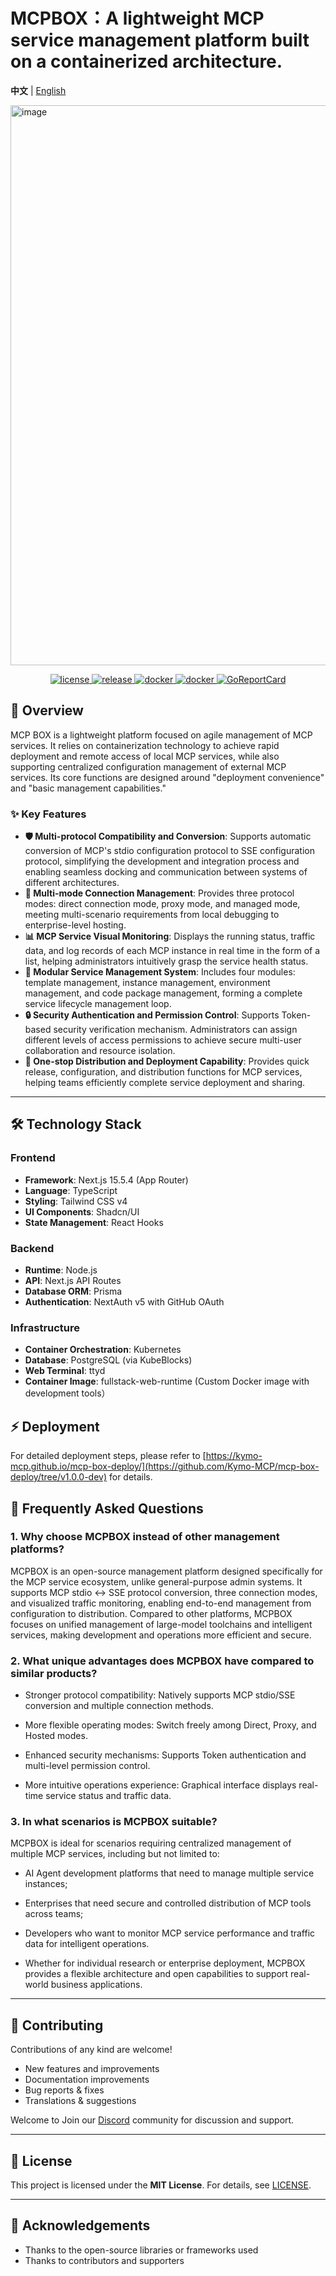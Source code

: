 # MCPBOX：A lightweight MCP service management platform built on a containerized architecture.
<p align="Left">
   <strong>中文</strong> | <a href="./README.en.md">English</a> 
</p>

<img width="1879" height="896" alt="image" src="https://github.com/user-attachments/assets/ee804f92-7e69-419b-8cfc-d5676783fe3d" />

<p align="center">
  <a href="https://raw.githubusercontent.com/Calcium-Ion/new-api/main/LICENSE">
    <img src="https://img.shields.io/github/license/Calcium-Ion/new-api?color=brightgreen" alt="license">
  </a>
  <a href="https://github.com/Calcium-Ion/new-api/releases/latest">
    <img src="https://img.shields.io/github/v/release/Calcium-Ion/new-api?color=brightgreen&include_prereleases" alt="release">
  </a>
  <a href="https://github.com/users/Calcium-Ion/packages/container/package/new-api">
    <img src="https://img.shields.io/badge/docker-ghcr.io-blue" alt="docker">
  </a>
  <a href="https://hub.docker.com/r/CalciumIon/new-api">
    <img src="https://img.shields.io/badge/docker-dockerHub-blue" alt="docker">
  </a>
  <a href="https://goreportcard.com/report/github.com/Calcium-Ion/new-api">
    <img src="https://goreportcard.com/badge/github.com/Calcium-Ion/new-api" alt="GoReportCard">
  </a>
</p>
</div>


## 🚀 Overview


MCP BOX is a lightweight platform focused on agile management of MCP services. It relies on containerization technology to achieve rapid deployment and remote access of local MCP services, while also supporting centralized configuration management of external MCP services. Its core functions are designed around "deployment convenience" and "basic management capabilities."



### ✨ Key Features

- **🛡️ Multi-protocol Compatibility and Conversion**: Supports automatic conversion of MCP's stdio configuration protocol to SSE configuration protocol, simplifying the development and integration process and enabling seamless docking and communication between systems of different architectures.
- **🔗 Multi-mode Connection Management**: Provides three protocol modes: direct connection mode, proxy mode, and managed mode, meeting multi-scenario requirements from local debugging to enterprise-level hosting.
- **📊 MCP Service Visual Monitoring**: Displays the running status, traffic data, and log records of each MCP instance in real time in the form of a list, helping administrators intuitively grasp the service health status.
- **🧩 Modular Service Management System**: Includes four modules: template management, instance management, environment management, and code package management, forming a complete service lifecycle management loop.
- **🔒 Security Authentication and Permission Control**: Supports Token-based security verification mechanism. Administrators can assign different levels of access permissions to achieve secure multi-user collaboration and resource isolation.
- **🚀 One-stop Distribution and Deployment Capability**: Provides quick release, configuration, and distribution functions for MCP services, helping teams efficiently complete service deployment and sharing.
---

## 🛠️ Technology Stack

### Frontend
- **Framework**: Next.js 15.5.4 (App Router)
- **Language**: TypeScript
- **Styling**: Tailwind CSS v4
- **UI Components**: Shadcn/UI
- **State Management**: React Hooks

### Backend
- **Runtime**: Node.js
- **API**: Next.js API Routes
- **Database ORM**: Prisma
- **Authentication**: NextAuth v5 with GitHub OAuth

### Infrastructure
- **Container Orchestration**: Kubernetes
- **Database**: PostgreSQL (via KubeBlocks)
- **Web Terminal**: ttyd
- **Container Image**: fullstack-web-runtime (Custom Docker image with development tools）

  

## ⚡ Deployment
For detailed deployment steps, please refer to [https://kymo-mcp.github.io/mcp-box-deploy/](https://github.com/Kymo-MCP/mcp-box-deploy/tree/v1.0.0-dev) for details.


## 📌 Frequently Asked Questions  

### 1. Why choose MCPBOX instead of other management platforms?
MCPBOX is an open-source management platform designed specifically for the MCP service ecosystem, unlike general-purpose admin systems.
It supports MCP stdio ↔ SSE protocol conversion, three connection modes, and visualized traffic monitoring, enabling end-to-end management from configuration to distribution.
Compared to other platforms, MCPBOX focuses on unified management of large-model toolchains and intelligent services, making development and operations more efficient and secure.

### 2. What unique advantages does MCPBOX have compared to similar products?

- Stronger protocol compatibility: Natively supports MCP stdio/SSE conversion and multiple connection methods.

- More flexible operating modes: Switch freely among Direct, Proxy, and Hosted modes.

- Enhanced security mechanisms: Supports Token authentication and multi-level permission control.

- More intuitive operations experience: Graphical interface displays real-time service status and traffic data.

### 3. In what scenarios is MCPBOX suitable?

MCPBOX is ideal for scenarios requiring centralized management of multiple MCP services, including but not limited to:

- AI Agent development platforms that need to manage multiple service instances;

- Enterprises that need secure and controlled distribution of MCP tools across teams;

- Developers who want to monitor MCP service performance and traffic data for intelligent operations.

- Whether for individual research or enterprise deployment, MCPBOX provides a flexible architecture and open capabilities to support real-world business applications. 

---

## 🤝 Contributing  
Contributions of any kind are welcome!

- New features and improvements
- Documentation improvements
- Bug reports & fixes
- Translations & suggestions

Welcome to Join our [Discord](https://discord.com/channels/1428637640856571995/1428637896532820038) community for discussion and support.


---

## 📄 License  
This project is licensed under the **MIT License**. For details, see [LICENSE](./LICENSE).  

---

## 🙌 Acknowledgements  
- Thanks to the open-source libraries or frameworks used  
- Thanks to contributors and supporters  

